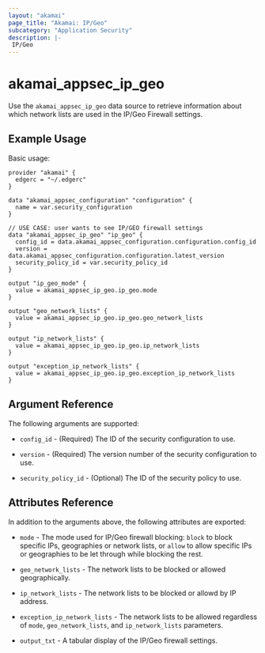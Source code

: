 ```yaml
---
layout: "akamai"
page_title: "Akamai: IP/Geo"
subcategory: "Application Security"
description: |-
 IP/Geo
---
```


# akamai_appsec_ip_geo

Use the `akamai_appsec_ip_geo` data source to retrieve information about which network lists are used in the IP/Geo Firewall settings.

## Example Usage

Basic usage:

```hcl
provider "akamai" {
  edgerc = "~/.edgerc"
}

data "akamai_appsec_configuration" "configuration" {
  name = var.security_configuration
}

// USE CASE: user wants to see IP/GEO firewall settings
data "akamai_appsec_ip_geo" "ip_geo" {
  config_id = data.akamai_appsec_configuration.configuration.config_id
  version = data.akamai_appsec_configuration.configuration.latest_version
  security_policy_id = var.security_policy_id
}

output "ip_geo_mode" {
  value = akamai_appsec_ip_geo.ip_geo.mode 
}

output "geo_network_lists" {
  value = akamai_appsec_ip_geo.ip_geo.geo_network_lists
}

output "ip_network_lists" {
  value = akamai_appsec_ip_geo.ip_geo.ip_network_lists
}

output "exception_ip_network_lists" {
  value = akamai_appsec_ip_geo.ip_geo.exception_ip_network_lists
}
```

## Argument Reference

The following arguments are supported:

* `config_id` - (Required) The ID of the security configuration to use.

* `version` - (Required) The version number of the security configuration to use.

* `security_policy_id` - (Optional) The ID of the security policy to use.

## Attributes Reference

In addition to the arguments above, the following attributes are exported:

* `mode` - The mode used for IP/Geo firewall blocking: `block` to block specific IPs, geographies or network lists, or `allow` to allow specific IPs or geographies to be let through while blocking the rest.

* `geo_network_lists` - The network lists to be blocked or allowed geographically.

* `ip_network_lists` - The network lists to be blocked or allowd by IP address.

* `exception_ip_network_lists` - The network lists to be allowed regardless of `mode`, `geo_network_lists`, and `ip_network_lists` parameters.

* `output_txt` - A tabular display of the IP/Geo firewall settings.


